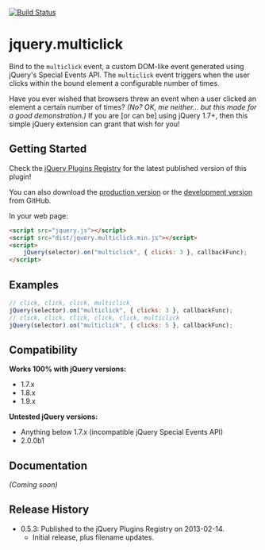 [![Build Status](https://travis-ci.org/JamesMGreene/jquery.multiclick.png?branch=master)](https://travis-ci.org/JamesMGreene/jquery.multiclick)

# jquery.multiclick

Bind to the `multiclick` event, a custom DOM-like event generated using jQuery's Special Events API.
The `multiclick` event triggers when the user clicks within the bound element a configurable number of times.

Have you ever wished that browsers threw an event when a user clicked an element a certain number of times?
_(No? OK, me neither... but this made for a good demonstration.)_
If you are [or can be] using jQuery 1.7+, then this simple jQuery extension can grant that wish for you!

## Getting Started
Check the [jQuery Plugins Registry](http://plugins.jquery.com/multiclick/) for the latest published version of this plugin!

You can also download the [production version][min] or the [development version][max] from GitHub.

[min]: https://raw.github.com/JamesMGreene/jquery.multiclick/master/dist/jquery.multiclick.min.js
[max]: https://raw.github.com/JamesMGreene/jquery.multiclick/master/dist/jquery.multiclick.js

In your web page:

```html
<script src="jquery.js"></script>
<script src="dist/jquery.multiclick.min.js"></script>
<script>
    jQuery(selector).on("multiclick", { clicks: 3 }, callbackFunc);
</script>
```

## Examples
```js
// click, click, click, multiclick
jQuery(selector).on("multiclick", { clicks: 3 }, callbackFunc);
// click, click, click, click, click, multiclick
jQuery(selector).on("multiclick", { clicks: 5 }, callbackFunc);
```

## Compatibility
**Works 100% with jQuery versions:**  
 - 1.7.x
 - 1.8.x
 - 1.9.x

**Untested jQuery versions:**  
 - Anything below 1.7.x (incompatible jQuery Special Events API)
 - 2.0.0b1

## Documentation
_(Coming soon)_

## Release History
 - 0.5.3: Published to the jQuery Plugins Registry on 2013-02-14.
     - Initial release, plus filename updates.
